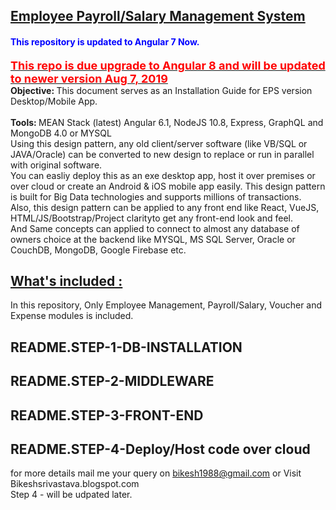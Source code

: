 <h2><u>Employee Payroll/Salary Management System</u></h2>
<h4><font color="blue">This repository is updated to Angular 7 Now.</font></h4>
<b><u><font color="red" size = "+1">This repo is due upgrade to Angular 8 and will be updated to newer version Aug 7, 2019</font></u></b>
<br/>
<b>Objective: </b> This document serves as an Installation Guide for EPS version Desktop/Mobile App.<br><br>
<b>Tools: </b> MEAN Stack (latest) Angular 6.1, NodeJS 10.8, Express, GraphQL and MongoDB 4.0 or MYSQL<br/>
Using this design pattern, any old client/server software (like VB/SQL or JAVA/Oracle) can be converted to new design to replace or run in parallel with original software.<br/>
You can easliy deploy this as an exe desktop app, host it over premises or over cloud or create an Android & iOS mobile app easily.
This design pattern is built for Big Data technologies and supports millions of transactions.<br/>
Also, this design pattern can be applied to any front end like React, VueJS, HTML/JS/Bootstrap/Project clarityto get any front-end look and feel.<br/>
And Same concepts can applied to connect to almost any database of owners choice at the backend like MYSQL, MS SQL Server, Oracle or CouchDB, MongoDB, Google Firebase etc.


<h2><u>What's included :</u></h2>
In this repository, Only Employee Management, Payroll/Salary, Voucher and Expense modules is included.
<h2>README.STEP-1-DB-INSTALLATION</h2>
<h2>README.STEP-2-MIDDLEWARE</h2>
<h2>README.STEP-3-FRONT-END</h2>
<h2>README.STEP-4-Deploy/Host code over cloud</h2>

for more details mail me your query on bikesh1988@gmail.com
or
Visit Bikeshsrivastava.blogspot.com
<br/>
Step 4 - will be udpated later.
